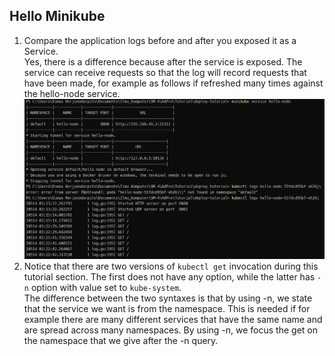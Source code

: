 ## Hello Minikube  
1. Compare the application logs before and after you exposed it as a Service.  
    Yes, there is a difference because after the service is exposed. The service can receive requests so that the log will record requests that have been made, for example as follows if refreshed many times against the hello-node service.  
    ![](image.png)  
2. Notice that there are two versions of `kubectl get` invocation during this tutorial section. The first does not have any option, while the latter has `-n` option with value set to `kube-system`.  
    The difference between the two syntaxes is that by using -n, we state that the service we want is from the namespace. This is needed if for example there are many different services that have the same name and are spread across many namespaces. By using -n, we focus the get on the namespace that we give after the -n query.  


